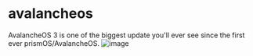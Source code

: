 # avalancheos

AvalancheOS 3 is one of the biggest update you'll ever see since the first ever prismOS/AvalancheOS.
![image](https://user-images.githubusercontent.com/36826729/188518176-b166d867-7436-44e9-a407-4962767becda.png)
